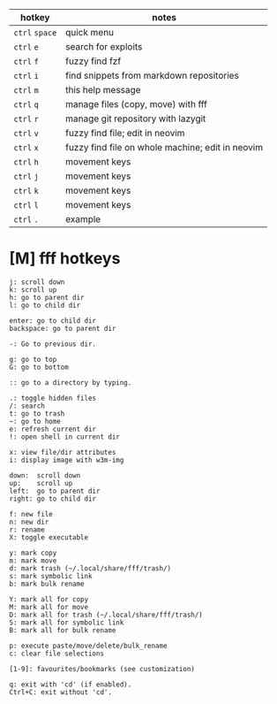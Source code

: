 |hotkey|notes|
|---|---|
| `ctrl` `space` | quick menu |
| `ctrl` `e` | search for exploits |
| `ctrl` `f` | fuzzy find fzf |
| `ctrl` `i` | find snippets from markdown repositories |
| `ctrl` `m` | this help message |
| `ctrl` `q` | manage files (copy, move) with fff |
| `ctrl` `r` | manage git repository with lazygit |
| `ctrl` `v` | fuzzy find file; edit in neovim |
| `ctrl` `x` | fuzzy find file on whole machine; edit in neovim |
| `ctrl` `h` | movement keys |
| `ctrl` `j` | movement keys |
| `ctrl` `k` | movement keys |
| `ctrl` `l` | movement keys |
| `ctrl` `.` | example |

# [M] fff hotkeys
```
j: scroll down
k: scroll up
h: go to parent dir
l: go to child dir

enter: go to child dir
backspace: go to parent dir

-: Go to previous dir.

g: go to top
G: go to bottom

:: go to a directory by typing.

.: toggle hidden files
/: search
t: go to trash
~: go to home
e: refresh current dir
!: open shell in current dir

x: view file/dir attributes
i: display image with w3m-img

down:  scroll down
up:    scroll up
left:  go to parent dir
right: go to child dir

f: new file
n: new dir
r: rename
X: toggle executable

y: mark copy
m: mark move
d: mark trash (~/.local/share/fff/trash/)
s: mark symbolic link
b: mark bulk rename

Y: mark all for copy
M: mark all for move
D: mark all for trash (~/.local/share/fff/trash/)
S: mark all for symbolic link
B: mark all for bulk rename

p: execute paste/move/delete/bulk_rename
c: clear file selections

[1-9]: favourites/bookmarks (see customization)

q: exit with 'cd' (if enabled).
Ctrl+C: exit without 'cd'.
```
